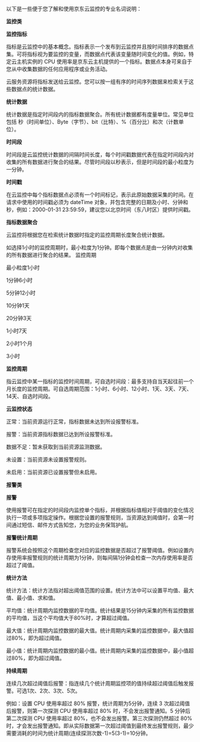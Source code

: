 以下是一些便于您了解和使用京东云监控的专业名词说明：

**监控类**

**监控指标**

指标是云监控中的基本概念。指标表示一个发布到云监控并且按时间排序的数据点集。可将指标视为要监控的变量，而数据点代表该变量随时间变化的值。例如，特定云主机实例的 CPU 使用率是京东云主机提供的一个指标。数据点本身可来自于您从中收集数据的任何应用程序或业务活动。

云服务资源将指标发送给云监控。您可以按一组有序的时间序列数据来检索关于这些数据点的统计数据。

**统计数据**

统计数据是指定时间段内的指标数据聚合。所有统计数据都有度量单位。常见单位包括 秒（时间单位）、Byte（字节）、bit（比特）、%（百分比）和次（计数单位）。

**时间段**

时间段是云监控统计数据的间隔时间长度，每个时间戳数据代表在指定时间段内对收集的所有数据进行聚合的结果。尽管时间段以秒表示，但是时间段的最小粒度为一分钟。

**时间戳**

在云监控中每个指标数据点必须有一个时间标记，表示此原始数据采集的时间。在请求中使用的时间戳必须为 dateTime 对象，并包含完整的日期及小时、分钟和秒，例如：2000-01-31 23:59:59，建议您以北京时间（东八时区）提供时间戳。

**指标数据聚合**

云监控将根据您在检索统计数据时指定的监控周期长度聚合统计数据。

如选择1小时的监控周期时，最小粒度为1分钟。即每个数据点是由一分钟内对收集的所有数据进行聚合的结果。
监控周期

最小粒度1小时

1分钟6小时

5分钟12小时

10分钟1天

20分钟3天

1小时7天

2小时1个月

3小时

**监控周期**

指云监控中某一指标的监控时间周期，可自选时间段：最多支持自当天起往前一个月长度的监控周期。可自选周期范围：1小时、6小时、12小时、1天、3天、7天、14天、自选时间段。

**云监控状态**

正常：当前资源运行正常，指标数据未达到所设报警标准。

报警：当前资源指标数据已达到所设报警标准。

数据不足：暂未获取到当前资源监测数据。

未设置：当前资源未设置报警规则。

未启用：当前资源已设置报警但未启用。

**报警类**

**报警**

使用报警可在指定的时间段内监控单个指标，并根据指标值相对于阈值的变化情况执行一项或多项指定操作。根据您设置的报警规则，当资源达到阈值时，会第一时间通过短信、邮件方式告知您，为您的业务保驾护航。

**报警统计周期**

报警系统会按照这个周期检查您对应的监控数据是否超过了报警阈值。例如设置内存使用率报警规则的统计周期为1分钟，则每间隔1分钟会检查一次内存使用率是否超过了阈值。

**统计方法**

统计方法：统计方法指对超出阈值范围的设置。统计方法中可以设置平均值、最大值、最小值、求和值。

平均值：统计周期内监控数据的平均值。统计结果是15分钟内采集的所有监控数据的平均值，当这个平均值大于80%时，才算超过阈值。

最大值：统计周期内监控数据的最大值。统计周期内采集的监控数据中，最大值超过80%，即为超过阈值。

最小值：统计周期内监控数据的最小值。统计周期内采集的监控数据中，最小值超过80%，即为超过阈值。

**持续周期**

连续几次超过阈值后报警：指连续几个统计周期监控项的值持续超过阈值后触发报警。可选1次、2次、3次、5次。

例如：设置 CPU 使用率超过 80% 报警，统计周期为5分钟，连续 3 次超过阈值后报警，则第一次探测 CPU 使用率超过 80% 时，不会发出报警通知。5 分钟后第二次探测 CPU 使用率超过 80%，也不会发出报警。第三次探测仍然超过 80% 时，才会发出报警通知。即从实际数据第一次超过阈值到最终发出报警规则，最少需要消耗的时间为统计周期(连续探测次数-1)=5(3-1)=10分钟。